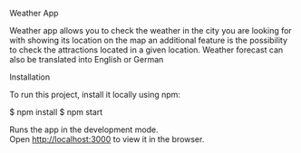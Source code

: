 Weather App 

Weather app allows you to check the weather in the city you are looking for with showing its location on the map an additional feature is the possibility to check the attractions located in a given location.
Weather forecast can also be translated into English or German

Installation

To run this project, install it locally using npm:

$ npm install
$ npm start

Runs the app in the development mode.<br />
Open [http://localhost:3000](http://localhost:3000) to view it in the browser.










